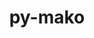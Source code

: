 ---
title: "py-mako"
layout: cache
categories: [package, v0.20.3]
meta: {"versions": ["1.2.2"], "compilers": ["gcc@=11.1.0", "gcc@=11.4.0", "gcc@=7.3.1"], "oss": ["amzn2", "ubuntu20.04", "ubuntu22.04"], "platforms": ["linux"], "targets": ["aarch64", "neoverse_n1", "ppc64le", "x86_64_v3"], "stacks": ["aws-isc", "aws-isc-aarch64", "data-vis-sdk", "e4s", "e4s-power", "gpu-tests", "ml-linux-x86_64-rocm", "root"], "num_specs": 13, "num_specs_by_stack": {"aws-isc-aarch64": 2, "root": 13, "aws-isc": 1, "e4s-power": 1, "e4s": 4, "gpu-tests": 1, "data-vis-sdk": 4, "ml-linux-x86_64-rocm": 1}}
spec_details: [{"hash": "3phzgpi5lp2omq3fwl3yyznxrfopoq5d", "compiler": "gcc@=7.3.1", "versions": ["1.2.2"], "os": "amzn2", "platform": "linux", "target": "aarch64", "variants": ["build_system=python_pip"], "stacks": ["aws-isc-aarch64", "root"], "size": "-", "tarball": "https://binaries.spack.io/releases/v0.20.3/build_cache/linux-amzn2-aarch64/gcc-7.3.1/py-mako-1.2.2/linux-amzn2-aarch64-gcc-7.3.1-py-mako-1.2.2-3phzgpi5lp2omq3fwl3yyznxrfopoq5d.spack"}, {"hash": "2h5lg6blaun6lxqevbvlwtjmln5zoem7", "compiler": "gcc@=7.3.1", "versions": ["1.2.2"], "os": "amzn2", "platform": "linux", "target": "neoverse_n1", "variants": ["build_system=python_pip"], "stacks": ["aws-isc-aarch64", "root"], "size": "-", "tarball": "https://binaries.spack.io/releases/v0.20.3/build_cache/linux-amzn2-neoverse_n1/gcc-7.3.1/py-mako-1.2.2/linux-amzn2-neoverse_n1-gcc-7.3.1-py-mako-1.2.2-2h5lg6blaun6lxqevbvlwtjmln5zoem7.spack"}, {"hash": "emn7g3ovke7za3xlkwn2nnxfieqo27ac", "compiler": "gcc@=7.3.1", "versions": ["1.2.2"], "os": "amzn2", "platform": "linux", "target": "x86_64_v3", "variants": ["build_system=python_pip"], "stacks": ["aws-isc", "root"], "size": "-", "tarball": "https://binaries.spack.io/releases/v0.20.3/build_cache/linux-amzn2-x86_64_v3/gcc-7.3.1/py-mako-1.2.2/linux-amzn2-x86_64_v3-gcc-7.3.1-py-mako-1.2.2-emn7g3ovke7za3xlkwn2nnxfieqo27ac.spack"}, {"hash": "isb2pehtucvmev3rtul75v6us3qfu6du", "compiler": "gcc@=11.1.0", "versions": ["1.2.2"], "os": "ubuntu20.04", "platform": "linux", "target": "ppc64le", "variants": ["build_system=python_pip"], "stacks": ["root", "e4s-power"], "size": "-", "tarball": "https://binaries.spack.io/releases/v0.20.3/build_cache/linux-ubuntu20.04-ppc64le/gcc-11.1.0/py-mako-1.2.2/linux-ubuntu20.04-ppc64le-gcc-11.1.0-py-mako-1.2.2-isb2pehtucvmev3rtul75v6us3qfu6du.spack"}, {"hash": "z7v7jtzdz6yiibix3mrvx5ndayyux7p7", "compiler": "gcc@=11.1.0", "versions": ["1.2.2"], "os": "ubuntu20.04", "platform": "linux", "target": "x86_64_v3", "variants": ["build_system=python_pip"], "stacks": ["e4s", "gpu-tests", "root"], "size": "-", "tarball": "https://binaries.spack.io/releases/v0.20.3/build_cache/linux-ubuntu20.04-x86_64_v3/gcc-11.1.0/py-mako-1.2.2/linux-ubuntu20.04-x86_64_v3-gcc-11.1.0-py-mako-1.2.2-z7v7jtzdz6yiibix3mrvx5ndayyux7p7.spack"}, {"hash": "yggjz2fdkf5rarcjkd3rntl5j73rwty3", "compiler": "gcc@=11.1.0", "versions": ["1.2.2"], "os": "ubuntu20.04", "platform": "linux", "target": "x86_64_v3", "variants": ["build_system=python_pip"], "stacks": ["e4s", "root"], "size": "-", "tarball": "https://binaries.spack.io/releases/v0.20.3/build_cache/linux-ubuntu20.04-x86_64_v3/gcc-11.1.0/py-mako-1.2.2/linux-ubuntu20.04-x86_64_v3-gcc-11.1.0-py-mako-1.2.2-yggjz2fdkf5rarcjkd3rntl5j73rwty3.spack"}, {"hash": "h253gzlfqhaypcy463oyraltmj3gxrlx", "compiler": "gcc@=11.1.0", "versions": ["1.2.2"], "os": "ubuntu20.04", "platform": "linux", "target": "x86_64_v3", "variants": ["build_system=python_pip"], "stacks": ["data-vis-sdk", "root"], "size": "-", "tarball": "https://binaries.spack.io/releases/v0.20.3/build_cache/linux-ubuntu20.04-x86_64_v3/gcc-11.1.0/py-mako-1.2.2/linux-ubuntu20.04-x86_64_v3-gcc-11.1.0-py-mako-1.2.2-h253gzlfqhaypcy463oyraltmj3gxrlx.spack"}, {"hash": "hbcknzwbolfyhrrxx7qddbeqf4wojcpj", "compiler": "gcc@=11.1.0", "versions": ["1.2.2"], "os": "ubuntu20.04", "platform": "linux", "target": "x86_64_v3", "variants": ["build_system=python_pip"], "stacks": ["data-vis-sdk", "root"], "size": "-", "tarball": "https://binaries.spack.io/releases/v0.20.3/build_cache/linux-ubuntu20.04-x86_64_v3/gcc-11.1.0/py-mako-1.2.2/linux-ubuntu20.04-x86_64_v3-gcc-11.1.0-py-mako-1.2.2-hbcknzwbolfyhrrxx7qddbeqf4wojcpj.spack"}, {"hash": "2yiefwnahvo5zgjsnkv2m3mh3tb634ny", "compiler": "gcc@=11.1.0", "versions": ["1.2.2"], "os": "ubuntu20.04", "platform": "linux", "target": "x86_64_v3", "variants": ["build_system=python_pip"], "stacks": ["e4s", "root"], "size": "-", "tarball": "https://binaries.spack.io/releases/v0.20.3/build_cache/linux-ubuntu20.04-x86_64_v3/gcc-11.1.0/py-mako-1.2.2/linux-ubuntu20.04-x86_64_v3-gcc-11.1.0-py-mako-1.2.2-2yiefwnahvo5zgjsnkv2m3mh3tb634ny.spack"}, {"hash": "jysjb3vtwdshqjropyjnjdcgi5ena6g6", "compiler": "gcc@=11.1.0", "versions": ["1.2.2"], "os": "ubuntu20.04", "platform": "linux", "target": "x86_64_v3", "variants": ["build_system=python_pip"], "stacks": ["data-vis-sdk", "root"], "size": "-", "tarball": "https://binaries.spack.io/releases/v0.20.3/build_cache/linux-ubuntu20.04-x86_64_v3/gcc-11.1.0/py-mako-1.2.2/linux-ubuntu20.04-x86_64_v3-gcc-11.1.0-py-mako-1.2.2-jysjb3vtwdshqjropyjnjdcgi5ena6g6.spack"}, {"hash": "6atu4fts2oey75nlkzqk6u6j23yog6jx", "compiler": "gcc@=11.1.0", "versions": ["1.2.2"], "os": "ubuntu20.04", "platform": "linux", "target": "x86_64_v3", "variants": ["build_system=python_pip"], "stacks": ["data-vis-sdk", "root"], "size": "-", "tarball": "https://binaries.spack.io/releases/v0.20.3/build_cache/linux-ubuntu20.04-x86_64_v3/gcc-11.1.0/py-mako-1.2.2/linux-ubuntu20.04-x86_64_v3-gcc-11.1.0-py-mako-1.2.2-6atu4fts2oey75nlkzqk6u6j23yog6jx.spack"}, {"hash": "etltgjazcqmbx7iuszu2r6hrgrbcizd5", "compiler": "gcc@=11.1.0", "versions": ["1.2.2"], "os": "ubuntu20.04", "platform": "linux", "target": "x86_64_v3", "variants": ["build_system=python_pip"], "stacks": ["e4s", "root"], "size": "-", "tarball": "https://binaries.spack.io/releases/v0.20.3/build_cache/linux-ubuntu20.04-x86_64_v3/gcc-11.1.0/py-mako-1.2.2/linux-ubuntu20.04-x86_64_v3-gcc-11.1.0-py-mako-1.2.2-etltgjazcqmbx7iuszu2r6hrgrbcizd5.spack"}, {"hash": "gmi5dnxwo6y4btjndznmrzv53fiseraz", "compiler": "gcc@=11.4.0", "versions": ["1.2.2"], "os": "ubuntu22.04", "platform": "linux", "target": "x86_64_v3", "variants": ["build_system=python_pip"], "stacks": ["ml-linux-x86_64-rocm", "root"], "size": "-", "tarball": "https://binaries.spack.io/releases/v0.20.3/build_cache/linux-ubuntu22.04-x86_64_v3/gcc-11.4.0/py-mako-1.2.2/linux-ubuntu22.04-x86_64_v3-gcc-11.4.0-py-mako-1.2.2-gmi5dnxwo6y4btjndznmrzv53fiseraz.spack"}]
---